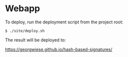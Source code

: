# Webapp

To deploy, run the deployment script from the project root:

```
$ ./site/deploy.sh
```

The result will be deployed to:

https://georgwiese.github.io/hash-based-signatures/